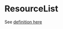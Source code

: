 # ResourceList

See
[definition here](https://github.com/kubernetes-sigs/kustomize/blob/master/cmd/config/docs/api-conventions/functions-spec.md#schema)
